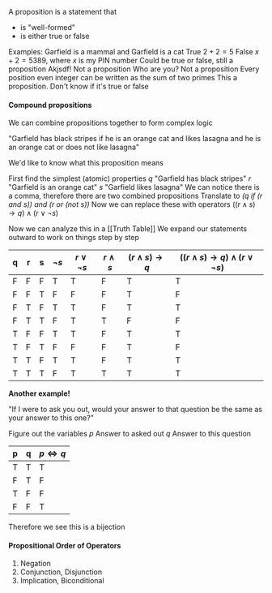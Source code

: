 A proposition is a statement that
- is "well-formed"
- is either true or false

Examples:
	Garfield is a mammal and Garfield is a cat
		True
	$2+2=5$
		False
	$x+2=5389$, where $x$ is my PIN number
		Could be true or false, still a proposition
	Akjsdf!
		Not a proposition
	Who are you?
		Not a proposition
	Every position even integer can be written as the sum of two primes
		This a proposition. Don't know if it's true or false

#### Compound propositions
We can combine propositions together to form complex logic

"Garfield has black stripes if he is an orange cat and likes lasagna and he is an orange cat or does not like lasagna"

We'd like to know what this proposition means

First find the simplest (atomic) properties
	$q$ "Garfield has black stripes"
	$r$ "Garfield is an orange cat"
	$s$ "Garfield likes lasagna"
We can notice there is a comma, therefore there are two combined propositions
Translate to *(q if (r and s)) and (r or (not s))*
Now we can replace these with operators
$((r\land s)\rightarrow q)\land(r\lor\neg s)$

Now we can analyze this in a [[Truth Table]]
We expand our statements outward to work on things step by step

| q   | r   | s   | $\neg s$ | $r\lor\neg s$ | $r\land s$ | $(r\land s)\rightarrow q$ | $((r\land s)\rightarrow q)\land(r\lor\neg s)$ |
| --- | --- | --- | -------- | ------------- | ---------- | ------------------------- | --------------------------------------------- |
| F   | F   | F   | T        | T             | F          | T                         | T                                             |
| F   | F   | T   | F        | F             | F          | T                         | F                                             |
| F   | T   | F   | T        | T             | F          | T                         | T                                             |
| F   | T   | T   | F        | T             | T          | F                         | F                                             |
| T   | F   | F   | T        | T             | F          | T                         | T                                             |
| T   | F   | T   | F        | F             | F          | T                         | F                                             |
| T   | T   | F   | T        | T             | F          | T                         | T                                             |
| T   | T   | T   | F        | T             | T          | T                         | T                                             |


**Another example!**

"If I were to ask you out, would your answer to that question be the same as your answer to this one?"

Figure out the variables
$p$ Answer to asked out
$q$ Answer to this question

| p   | q   | $p\iff q$ |
| --- | --- | --------- |
| T   | T   | T         |
| F   | T   | F         |
| T   | F   | F         |
| F   | F   | T         |
Therefore we see this is a bijection

#### Propositional Order of Operators
1. Negation
2. Conjunction, Disjunction
4. Implication, Biconditional